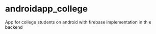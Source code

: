 # androidapp_college
App for college students on android with firebase implementation in th e backend
